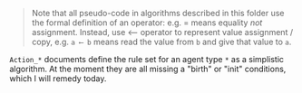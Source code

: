 
>Note that all pseudo-code in algorithms described in this folder use the formal definition of an operator: e.g.  =  means equality *not* assignment. 
Instead, use ⟵ operator to represent value assignment / copy, e.g. `a ⟵ b` means read the value from `b` and give that value to `a`.

`Action_*` documents define the rule set for an agent type `*` as a simplistic algorithm. At the moment they are all missing a "birth" or "init" conditions, which I will remedy today.

